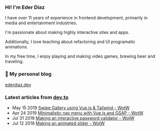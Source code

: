 ### Hi! I'm Eder Díaz

I have over 11 years of experience in frontend development, primarily in media and entertainment industries. 

I'm passionate about making highly interactive sites and apps. 

Additionally, I love teaching about refactoring and UI programatic animations. 

In my free time, I enjoy playing and making video games, brewing beer and traveling.

### 📝 My personal blog

[ederdiaz.dev](https://ederdiaz.dev/)

### Latest articles from [dev.to](https://dev.to/ederchrono)

* May 15 2019 [Swipe Gallery using Vue.js & Tailwind - WotW](https://dev.to/ederchrono/swipe-gallery-using-vue-js-tailwind-wotw-4akc) 
* Apr 24 2019 [Minimalistic nav menu with Vue.js and GSAP - WotW](https://dev.to/ederchrono/minimalistic-nav-menu-with-vue-js-and-gsap-wotw-1m3k) 
* Jul 31 2018 [Making an interactive password validator - WotW](https://dev.to/ederchrono/making-an-interactive-password-validator---wotw-1md0) 
* Jul 12 2018 [Making an animated slider - WotW](https://dev.to/ederchrono/making-an-animated-slider---wotw-mkj) 
